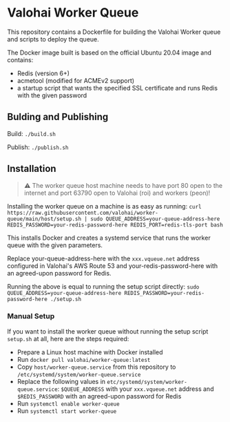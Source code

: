 # Valohai Worker Queue

This repository contains a Dockerfile for building the Valohai Worker queue and scripts to deploy the queue.

The Docker image built is based on the official Ubuntu 20.04 image and contains:

- Redis (version 6+)
- acmetool (modified for ACMEv2 support)
- a startup script that wants the specified SSL certificate and runs Redis with the given password

## Bulding and Publishing

Build: `./build.sh`

Publish: `./publish.sh`

## Installation

> :warning: The worker queue host machine needs to have port 80 open to the internet and port 63790 open to Valohai (roi) and workers (peon)!

Installing the worker queue on a machine is as easy as running: `curl https://raw.githubusercontent.com/valohai/worker-queue/main/host/setup.sh | sudo QUEUE_ADDRESS=your-queue-address-here REDIS_PASSWORD=your-redis-password-here REDIS_PORT=redis-tls-port bash`

This installs Docker and creates a systemd service that runs the worker queue with the given parameters.

Replace your-queue-address-here with the `xxx.vqueue.net` address configured in Valohai's AWS Route 53 and your-redis-password-here with an agreed-upon password for Redis.

Running the above is equal to running the setup script directly: `sudo QUEUE_ADDRESS=your-queue-address-here REDIS_PASSWORD=your-redis-password-here ./setup.sh`

### Manual Setup

If you want to install the worker queue without running the setup script `setup.sh` at all, here are the steps required:

- Prepare a Linux host machine with Docker installed
- Run `docker pull valohai/worker-queue:latest`
- Copy `host/worker-queue.service` from this repository to `/etc/systemd/system/worker-queue.service`
- Replace the following values in `etc/systemd/system/worker-queue.service`: `$QUEUE_ADDRESS` with your `xxx.vqueue.net` address and `$REDIS_PASSWORD` with an agreed-upon password for Redis
- Run `systemctl enable worker-queue`
- Run `systemctl start worker-queue`
